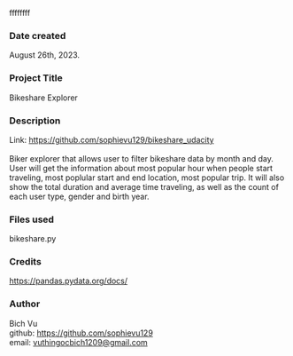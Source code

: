 ffffffff
### Date created
August 26th, 2023.
### Project Title
Bikeshare Explorer 
### Description
Link: https://github.com/sophievu129/bikeshare_udacity <br /><br />
Biker explorer that allows user to filter bikeshare data by month and day. User will get the information about most popular hour when people start traveling, most poplular start and end location, most popular trip. It will also show the total duration and average time traveling, as well as the count of each user type, gender and birth year.
### Files used
bikeshare.py 
### Credits
https://pandas.pydata.org/docs/
### Author
Bich Vu <br />
github: https://github.com/sophievu129 <br />
email: vuthingocbich1209@gmail.com
